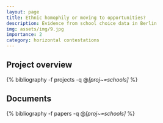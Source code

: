 ```yaml
---
layout: page
title: Ethnic homophily or moving to opportunities?
description: Evidence from school choice data in Berlin
img: assets/img/9.jpg
importance: 2
category: horizontal contestations
---
```


## Project overview

<div class="publications">

  {% bibliography -f projects -q @*[proj~=schools]* %}

</div>

## Documents

<div class="publications">

  {% bibliography -f papers -q @*[proj~=schools]* %}

</div>
